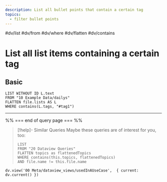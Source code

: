 ```yaml
---
description: List all bullet points that contain a certain tag
topics:
  - filter bullet points
---
```

#dv/list #dv/from #dv/where #dv/flatten #dv/contains

# List all list items containing a certain tag

## Basic 

```dataview
LIST WITHOUT ID L.text
FROM "10 Example Data/dailys"
FLATTEN file.lists AS L
WHERE contains(L.tags, "#tag1")
```

---
%% === end of query page === %%
> [!help]- Similar Queries
> Maybe these queries are of interest for you, too:
> ```dataview
> LIST
> FROM "20 Dataview Queries"
> FLATTEN topics as flattenedTopics
> WHERE contains(this.topics, flattenedTopics)
> AND file.name != this.file.name
> ```

```dataviewjs
dv.view('00 Meta/dataview_views/usedInAUseCase',  { current: dv.current() })
```